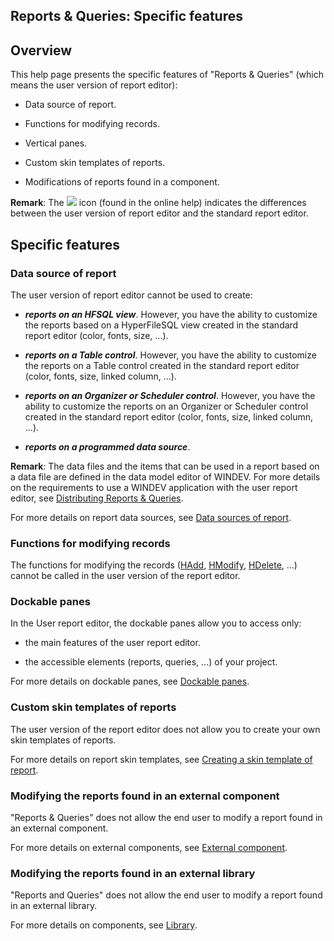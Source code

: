 
## Reports & Queries: Specific features
			



<a name="NOTE1"></a>
<a name="NOTE1_1"></a>


## Overview
<a name="overview_ELTTEXTE000161"></a>
This help page presents the specific features of "Reports & Queries" (which means the user version of report editor):

- Data source of report.

- Functions for modifying records.

- Vertical panes.

- Custom skin templates of reports.

- Modifications of reports found in a component.




**Remark**: The ![](https://doc.pcsoft.fr/en-US/images/image.awp?langid=3&name=er.png)
 icon (found in the online help) indicates the differences between the user version of report editor and the standard report editor.

<a name="NOTE2"></a>
<a name="NOTE2_1"></a>


## Specific features
<a name="specific_features_ELTTEXTE000185"></a>


### Data source of report
<a name="data_source_report_ELTPARAGRAPHE000028"></a>

The user version of report editor cannot be used to create:

- ***reports on an HFSQL view***. However, you have the ability to customize the reports based on a HyperFileSQL view created in the standard report editor (color, fonts, size, ...).

- ***reports on a Table control***. However, you have the ability to customize the reports on a Table control created in the standard report editor (color, fonts, size, linked column, ...).

- ***reports on an Organizer or Scheduler control***. However, you have the ability to customize the reports on an Organizer or Scheduler control created in the standard report editor (color, fonts, size, linked column, ...).

- ***reports on a programmed data source***.




**Remark**: The data files and the items that can be used in a report based on a data file are defined in the data model editor of WINDEV. For more details on the requirements to use a WINDEV application with the user report editor, see [Distributing Reports & Queries](../Presentation/3088002.md).

For more details on report data sources, see [Data sources of report](../WDChamp/1011055.md).
<a name="NOTE2_2"></a>


### Functions for modifying records
<a name="functions_for_modifying_records_ELTPARAGRAPHE000052"></a>

The functions for modifying the records ([HAdd](../WDLang4/3044147.md), [HModify](../WDLang4/3044042.md), [HDelete](../WDLang4/3044018.md), ...) cannot be called in the user version of the report editor.
<a name="NOTE2_3"></a>


### Dockable panes
<a name="dockable_panes_ELTPARAGRAPHE000068"></a>

In the User report editor, the dockable panes allow you to access only:

- the main features of the user report editor.

- the accessible elements (reports, queries, ...) of your project.




For more details on dockable panes, see [Dockable panes](../Editeurs/2027001.md).
<a name="NOTE2_4"></a>


### Custom skin templates of reports
<a name="custom_skin_templates_reports_ELTPARAGRAPHE000083"></a>

The user version of the report editor does not allow you to create your own skin templates of reports.

For more details on report skin templates, see [Creating a skin template of report](../Editeurs/2016005.md).
<a name="NOTE2_5"></a>


### Modifying the reports found in an external component
<a name="modifying_the_reports_found_external_component_ELTPARAGRAPHE000095"></a>

"Reports & Queries" does not allow the end user to modify a report found in an external component.

For more details on external components, see [External component](../Editeurs/2014011.md).
<a name="NOTE2_6"></a>


### Modifying the reports found in an external library
<a name="modifying_the_reports_found_external_library_ELTPARAGRAPHE000107"></a>

"Reports and Queries" does not allow the end user to modify a report found in an external library.

For more details on components, see [Library](../Editeurs/2030022.md).


